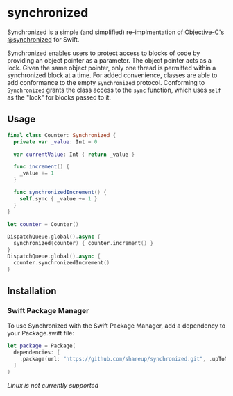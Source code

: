 # synchronized

Synchronized is a simple (and simplified) re-implmentation of [Objective-C's @synchronized](http://www.opensource.apple.com/source/objc4/objc4-646/runtime/objc-sync.mm) for Swift.

Synchronized enables users to protect access to blocks of code by providing an object pointer as a parameter. The object pointer acts as a lock. Given the same object pointer, only one thread is permitted within a synchronized block at a time. For added convenience, classes are able to add conformance to the empty `Synchronized` protocol. Conforming to `Synchronized` grants the class access to the `sync` function, which uses `self` as the "lock" for blocks passed to it. 

## Usage

```swift
final class Counter: Synchronized {
  private var _value: Int = 0

  var currentValue: Int { return _value }

  func increment() {
    _value += 1
  }

  func synchronizedIncrement() {
    self.sync { _value += 1 }
  }
}

let counter = Counter()

DispatchQueue.global().async {
  synchronized(counter) { counter.increment() }
}
DispatchQueue.global().async {
  counter.synchronizedIncrement()
}
```

## Installation

### Swift Package Manager

To use Synchronized with the Swift Package Manager, add a dependency to your Package.swift file:

```swift
let package = Package(
  dependencies: [
    .package(url: "https://github.com/shareup/synchronized.git", .upToNextMajor(from: "1.0.0"))
  ]
)
```

_Linux is not currently supported_
